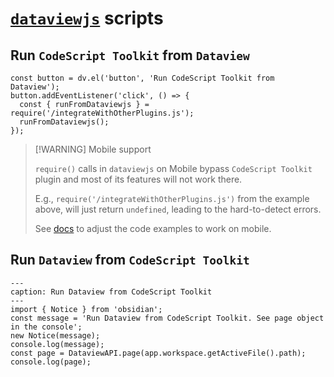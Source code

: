 # [`dataviewjs`](https://blacksmithgu.github.io/obsidian-dataview/api/intro/) scripts

## Run `CodeScript Toolkit` from `Dataview`

```dataviewjs
const button = dv.el('button', 'Run CodeScript Toolkit from Dataview');
button.addEventListener('click', () => {
  const { runFromDataviewjs } = require('/integrateWithOtherPlugins.js');
  runFromDataviewjs();
});
```

> [!WARNING] Mobile support
>
> `require()` calls in `dataviewjs` on Mobile bypass `CodeScript Toolkit` plugin and most of its features will not work there.
>
> E.g., `require('/integrateWithOtherPlugins.js')` from the example above, will just return `undefined`, leading to the hard-to-detect errors.
>
> See [docs](https://github.com/mnaoumov/obsidian-codescript-toolkit/blob/main/docs/new-functions.md#mobile-support) to adjust the code examples to work on mobile. 

## Run `Dataview` from `CodeScript Toolkit`

```code-button
---
caption: Run Dataview from CodeScript Toolkit
---
import { Notice } from 'obsidian';
const message = 'Run Dataview from CodeScript Toolkit. See page object in the console';
new Notice(message);
console.log(message);
const page = DataviewAPI.page(app.workspace.getActiveFile().path);
console.log(page);
```
